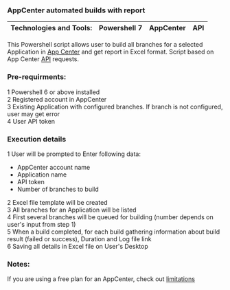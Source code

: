 ### AppCenter automated builds with report ###

**Technologies and Tools:** | Powershell 7 | AppCenter | API 
---|---|---|---

This Powershell script allows user to build all branches for a selected Application in [App Center] and get report in Excel format. Script based on App Center [API] requests.
### Pre-requirments: ###

1 Powershell 6 or above installed  
2 Registered account in AppCenter  
3 Existing Application with configured branches. If branch is not configured, user may get error  
4 User API token  

### Execution details ###

1 User will be prompted to Enter following data:  
  - AppCenter account name  
  - Application name  
  - API token  
  - Number of branches to build  
  
2 Excel file template will be created  
3 All branches for an Application will be listed  
4 First several branches will be queued for building (number depends on user's input from step 1)  
5 When a build completed, for each build gathering information about build result (failed or success), Duration and Log file link  
6 Saving all details in Excel file on User's Desktop  


### Notes: ###  
If you are using a free plan for an AppCenter, check out [limitations]


[App Center]: https://appcenter.ms/
[API]: https://openapi.appcenter.ms/#/
[limitations]: https://docs.microsoft.com/en-us/appcenter/general/pricing
